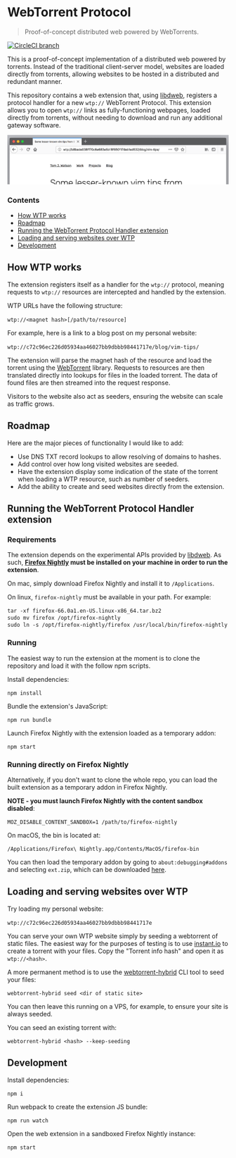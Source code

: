 WebTorrent Protocol
===================

> Proof-of-concept distributed web powered by WebTorrents.

[![CircleCI branch](https://img.shields.io/circleci/project/github/tom-james-watson/wtp-ext/master.svg)](https://circleci.com/gh/tom-james-watson/workflows/wtp-ext/tree/master)

This is a proof-of-concept implementation of a distributed web powered by torrents. Instead of the traditional client-server model, websites are loaded directly from torrents, allowing websites to be hosted in a distributed and redundant manner.

This repository contains a web extension that, using [libdweb](https://github.com/mozilla/libdweb/), registers a protocol handler for a new `wtp://` WebTorrent Protocol. This extension allows you to open `wtp://` links as fully-functioning webpages, loaded directly from torrents, without needing to download and run any additional gateway software.

![Browser window with website loaded over WTP](./images/wtp-url.png)

### Contents

- [How WTP works](#how-wtp-works)
- [Roadmap](#roadmap)
- [Running the WebTorrent Protocol Handler extension](#running-the-webtorrent-protocol-handler-extension)
- [Loading and serving websites over WTP](#loading-and-serving-websites-over-wtp)
- [Development](#development)

## How WTP works

The extension registers itself as a handler for the `wtp://` protocol, meaning requests to `wtp://` resources are intercepted and handled by the extension.

WTP URLs have the following structure:

`wtp://<magnet hash>[/path/to/resource]`

For example, here is a link to a blog post on my personal website:

`wtp://c72c96ec226d05934aa46027bb9dbbb98441717e/blog/vim-tips/`

The extension will parse the magnet hash of the resource and load the torrent using the [WebTorrent](https://github.com/webtorrent/webtorrent) library. Requests to resources are then translated directly into lookups for files in the loaded torrent. The data of found files are then streamed into the request response.

Visitors to the website also act as seeders, ensuring the website can scale as traffic grows.

## Roadmap

Here are the major pieces of functionality I would like to add:

* Use DNS TXT record lookups to allow resolving of domains to hashes.
* Add control over how long visited websites are seeded.
* Have the extension display some indication of the state of the torrent when loading a WTP resource, such as number of seeders.
* Add the ability to create and seed websites directly from the extension.

## Running the WebTorrent Protocol Handler extension

### Requirements

The extension depends on the experimental APIs provided by [libdweb](https://github.com/mozilla/libdweb/). As such, **[Firefox Nightly](https://www.mozilla.org/en-US/firefox/nightly/all/?q=English%20(US)) must be installed on your machine in order to run the extension**.

On mac, simply download Firefox Nightly and install it to `/Applications`.

On linux, `firefox-nightly` must be available in your path. For example:

```
tar -xf firefox-66.0a1.en-US.linux-x86_64.tar.bz2
sudo mv firefox /opt/firefox-nightly
sudo ln -s /opt/firefox-nightly/firefox /usr/local/bin/firefox-nightly
```

### Running

The easiest way to run the extension at the moment is to clone the repository and load it with the follow npm scripts.

Install dependencies:

```
npm install
```

Bundle the extension's JavaScript:

```
npm run bundle
```

Launch Firefox Nightly with the extension loaded as a temporary addon:

```
npm start
```

### Running directly on Firefox Nightly

Alternatively, if you don't want to clone the whole repo, you can load the built extension as a temporary addon in Firefox Nightly.

**NOTE - you must launch Firefox Nightly with the content sandbox disabled**:

```
MOZ_DISABLE_CONTENT_SANDBOX=1 /path/to/firefox-nightly
```

On macOS, the bin is located at:

```
/Applications/Firefox\ Nightly.app/Contents/MacOS/firefox-bin
```

You can then load the temporary addon by going to `about:debugging#addons` and selecting `ext.zip`, which can be downloaded [here](https://github.com/tom-james-watson/wtp-ext/releases/latest).

## Loading and serving websites over WTP

Try loading my personal website:

`wtp://c72c96ec226d05934aa46027bb9dbbb98441717e`

You can serve your own WTP website simply by seeding a webtorrent of static files. The easiest way for the purposes of testing is to use [instant.io](https://instant.io) to create a torrent with your files. Copy the "Torrent info hash" and open it as `wtp://<hash>`.

A more permanent method is to use the [webtorrent-hybrid](https://github.com/webtorrent/webtorrent-hybrid) CLI tool to seed your files:

```
webtorrent-hybrid seed <dir of static site>
```

You can then leave this running on a VPS, for example, to ensure your site is always seeded.

You can seed an existing torrent with:

```
webtorrent-hybrid <hash> --keep-seeding
```

## Development

Install dependencies:

```
npm i
```

Run webpack to create the extension JS bundle:

```
npm run watch
```

Open the web extension in a sandboxed Firefox Nightly instance:

```
npm start
```
